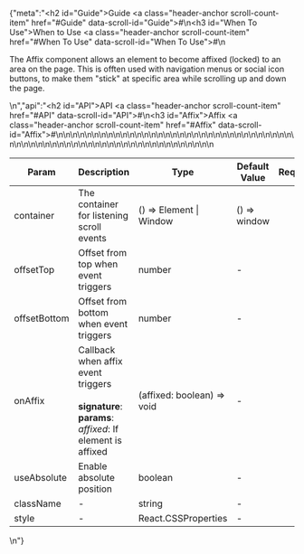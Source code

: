 {"meta":"<h2 id=\"Guide\">Guide <a class=\"header-anchor scroll-count-item\" href=\"#Guide\" data-scroll-id=\"Guide\">#</a></h2>\n<h3 id=\"When To Use\">When to Use <a class=\"header-anchor scroll-count-item\" href=\"#When To Use\" data-scroll-id=\"When To Use\">#</a></h3>\n<p>The Affix component allows an element to become affixed (locked) to an area on the page. This is offten used with navigation menus or social icon buttons, to make them &quot;stick&quot; at specific area while scrolling up and down the page.</p>\n","api":"<h2 id=\"API\">API <a class=\"header-anchor scroll-count-item\" href=\"#API\" data-scroll-id=\"API\">#</a></h2>\n<h3 id=\"Affix\">Affix <a class=\"header-anchor scroll-count-item\" href=\"#Affix\" data-scroll-id=\"Affix\">#</a></h3>\n<table>\n<thead>\n<tr>\n<th>Param</th>\n<th>Description</th>\n<th>Type</th>\n<th>Default Value</th>\n<th>Required</th>\n</tr>\n</thead>\n<tbody>\n<tr>\n<td>container</td>\n<td>The container for listening scroll events</td>\n<td>() =&gt; Element | Window</td>\n<td>() =&gt; window</td>\n<td></td>\n</tr>\n<tr>\n<td>offsetTop</td>\n<td>Offset from top when event triggers</td>\n<td>number</td>\n<td>-</td>\n<td></td>\n</tr>\n<tr>\n<td>offsetBottom</td>\n<td>Offset from bottom when event triggers</td>\n<td>number</td>\n<td>-</td>\n<td></td>\n</tr>\n<tr>\n<td>onAffix</td>\n<td>Callback when affix event triggers<br><br><strong>signature</strong>:<br><strong>params</strong>:<br><em>affixed</em>: If element is affixed</td>\n<td>(affixed: boolean) =&gt; void</td>\n<td>-</td>\n<td></td>\n</tr>\n<tr>\n<td>useAbsolute</td>\n<td>Enable absolute position</td>\n<td>boolean</td>\n<td>-</td>\n<td></td>\n</tr>\n<tr>\n<td>className</td>\n<td>-</td>\n<td>string</td>\n<td>-</td>\n<td></td>\n</tr>\n<tr>\n<td>style</td>\n<td>-</td>\n<td>React.CSSProperties</td>\n<td>-</td>\n<td></td>\n</tr>\n</tbody>\n</table>\n"}